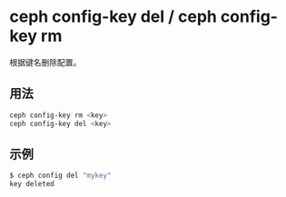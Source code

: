 # ceph config-key del / ceph config-key rm

根据键名删除配置。

## 用法

```sh
ceph config-key rm <key>
ceph config-key del <key>
```

## 示例

```sh
$ ceph config del "mykey"
key deleted
```
